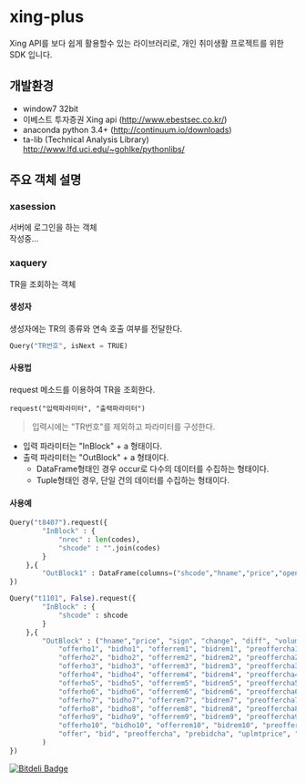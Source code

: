 # xing-plus
Xing API를 보다 쉽게 활용할수 있는 라이브러리로, 개인 취미생활 프로젝트를 위한 SDK 입니다.

## 개발환경
 - window7 32bit
 - 이베스트 투자증권 Xing api (http://www.ebestsec.co.kr/)
 - anaconda python 3.4+ (http://continuum.io/downloads)
 - ta-lib (Technical Analysis Library) http://www.lfd.uci.edu/~gohlke/pythonlibs/

## 주요 객체 설명
### xasession
서버에 로그인을 하는 객체  
작성중...

### xaquery
TR을 조회하는 객체
#### 생성자
생성자에는 TR의 종류와 연속 호출 여부를 전달한다.
```python
Query("TR번호", isNext = TRUE)
```
#### 사용법
request 메소드를 이용하여 TR을 조회한다.
```
request("입력파라미터", "출력파라미터")
```

> 입력시에는 "TR번호"를 제외하고 파라미터를 구성한다.
 - 입력 파라미터는 "InBlock" + a 형태이다.  
 - 출력 파라미터는 "OutBlock" + a 형태이다.  
    - DataFrame형태인 경우 occur로 다수의 데이터를 수집하는 형태이다.
    - Tuple형태인 경우, 단일 건의 데이터를 수집하는 형태이다.  

#### 사용예
```python
Query("t8407").request({
		"InBlock" : {
			"nrec" : len(codes),
			"shcode" : "".join(codes)
		}
	},{
		"OutBlock1" : DataFrame(columns=("shcode","hname","price","open","high","low","sign","change","diff","volume"))
})

Query("t1101", False).request({
		"InBlock" : {
			"shcode" : shcode
		}
	},{
		"OutBlock" : ("hname","price", "sign", "change", "diff", "volume", "jnilclose",
			"offerho1", "bidho1", "offerrem1", "bidrem1", "preoffercha1","prebidcha1",
			"offerho2", "bidho2", "offerrem2", "bidrem2", "preoffercha2","prebidcha2",
			"offerho3", "bidho3", "offerrem3", "bidrem3", "preoffercha3","prebidcha3",
			"offerho4", "bidho4", "offerrem4", "bidrem4", "preoffercha4","prebidcha4",
			"offerho5", "bidho5", "offerrem5", "bidrem5", "preoffercha5","prebidcha5",
			"offerho6", "bidho6", "offerrem6", "bidrem6", "preoffercha6","prebidcha6",
			"offerho7", "bidho7", "offerrem7", "bidrem7", "preoffercha7","prebidcha7",
			"offerho8", "bidho8", "offerrem8", "bidrem8", "preoffercha8","prebidcha8",
			"offerho9", "bidho9", "offerrem9", "bidrem9", "preoffercha9","prebidcha9",
			"offerho10", "bidho10", "offerrem10", "bidrem10", "preoffercha10","prebidcha10",
			"offer", "bid", "preoffercha", "prebidcha", "uplmtprice", "dnlmtprice", "open", "high", "low", "ho_status", "hotime"
		)
})
```


[![Bitdeli Badge](https://d2weczhvl823v0.cloudfront.net/sculove/xing-plus/trend.png)](https://bitdeli.com/free "Bitdeli Badge")

